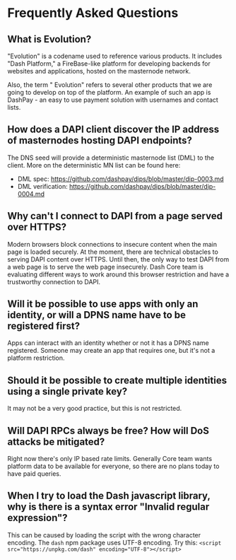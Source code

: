# Frequently Asked Questions

## What is Evolution?
"Evolution" is a codename used to reference various products. It includes "Dash Platform," a FireBase-like platform for developing backends for websites and applications, hosted on the masternode network. 

Also, the term " Evolution" refers to several other products that we are going to develop on top of the platform. An example of such an app is DashPay - an easy to use payment solution with usernames and contact lists.

## How does a DAPI client discover the IP address of masternodes hosting DAPI endpoints? 
The DNS seed will provide a deterministic masternode list (DML) to the client. More on the deterministic MN list can be found here:

 - DML spec: https://github.com/dashpay/dips/blob/master/dip-0003.md
 - DML verification: https://github.com/dashpay/dips/blob/master/dip-0004.md

## Why can't I connect to DAPI from a page served over HTTPS?

Modern browsers block connections to insecure content when the main page is loaded securely. At the moment, there are technical obstacles to serving DAPI content over HTTPS. Until then, the only way to test DAPI from a web page is to serve the web page insecurely. Dash Core team is evaluating different ways to work around this browser restriction and have a trustworthy connection to DAPI.

## Will it be possible to use apps with only an identity, or will a DPNS name have to be registered first?

Apps can interact with an identity whether or not it has a DPNS name registered. Someone may create an app that requires one, but it's not a platform restriction.

## Should it be possible to create multiple identities using a single private key?

It may not be a very good practice, but this is not restricted.

## Will DAPI RPCs always be free? How will DoS attacks be mitigated?

Right now there's only IP based rate limits. Generally Core team wants platform data to be available for everyone, so there are no plans today to have paid queries.

## When I try to load the Dash javascript library, why is there is a syntax error "Invalid regular expression"?

This can be caused by loading the script with the wrong character encoding. The `dash` npm package uses UTF-8 encoding. Try this:
`<script src="https://unpkg.com/dash" encoding="UTF-8"></script>`